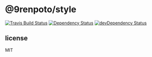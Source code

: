 # @9renpoto/style

[![Travis Build Status][travis-image]][travis-url] [![Dependency Status][david-dm-image]][david-dm-url] [![devDependency Status][dev-david-dm-image]][dev-david-dm-url]

## license

MIT

[david-dm-image]: https://david-dm.org/9renpoto/style.svg
[david-dm-url]: https://david-dm.org/9renpoto/style
[dev-david-dm-image]: https://david-dm.org/9renpoto/style/dev-status.svg
[dev-david-dm-url]: https://david-dm.org/9renpoto/style#info=devDependencies
[travis-image]: https://travis-ci.org/9renpoto/style.svg?branch=master
[travis-url]: https://travis-ci.org/9renpoto/style
